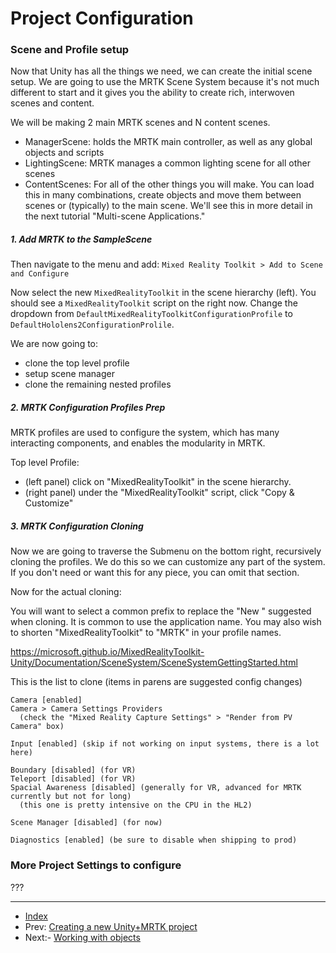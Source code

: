 # Project Configuration

### Scene and Profile setup

Now that Unity has all the things we need, we can create the initial scene setup.
We are going to use the MRTK Scene System because it's not much different to start
and it gives you the ability to create rich, interwoven scenes and content.

We will be making 2 main MRTK scenes and N content scenes.

- ManagerScene: holds the MRTK main controller, as well as any global objects and scripts
- LightingScene: MRTK manages a common lighting scene for all other scenes
- ContentScenes: For all of the other things you will make. You can load this in many combinations,
  create objects and move them between scenes or (typically) to the main scene.
  We'll see this in more detail in the next tutorial "Multi-scene Applications."


##### 1. Add MRTK to the SampleScene

Then navigate to the menu and add: `Mixed Reality Toolkit > Add to Scene and Configure`

Now select the new `MixedRealityToolkit` in the scene hierarchy (left).
You should see a `MixedRealityToolkit` script on the right now.
Change the dropdown from `DefaultMixedRealityToolkitConfigurationProfile`
to `DefaultHololens2ConfigurationProlile`.

We are now going to:

- clone the top level profile
- setup scene manager
- clone the remaining nested profiles

##### 2. MRTK Configuration Profiles Prep

MRTK profiles are used to configure the system, which has many
interacting components, and enables the modularity in MRTK. 

Top level Profile:

- (left panel) click on "MixedRealityToolkit" in the scene hierarchy.
- (right panel) under the "MixedRealityToolkit" script, click "Copy & Customize"


##### 3. MRTK Configuration Cloning


Now we are going to traverse the Submenu on the bottom right,
recursively cloning the profiles. We do this so we can customize
any part of the system. If you don't need or want this for any piece,
you can omit that section.


Now for the actual cloning:

You will want to select a common prefix to replace the "New " suggested when cloning.
It is common to use the application name.
You may also wish to shorten "MixedRealityToolkit" to "MRTK" in your profile names.



https://microsoft.github.io/MixedRealityToolkit-Unity/Documentation/SceneSystem/SceneSystemGettingStarted.html

This is the list to clone (items in parens are suggested config changes)

```  
Camera [enabled]
Camera > Camera Settings Providers
  (check the "Mixed Reality Capture Settings" > "Render from PV Camera" box)

Input [enabled] (skip if not working on input systems, there is a lot here)

Boundary [disabled] (for VR)
Teleport [disabled] (for VR)
Spacial Awareness [disabled] (generally for VR, advanced for MRTK currently but not for long)
  (this one is pretty intensive on the CPU in the HL2)

Scene Manager [disabled] (for now)

Diagnostics [enabled] (be sure to disable when shipping to prod)
```


### More Project Settings to configure

???



---

- [Index](./readme.md)
- Prev: [Creating a new Unity+MRTK project](./create.md)
- Next:- [Working with objects](./objects.md)
